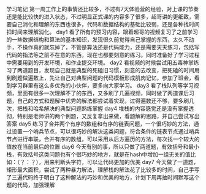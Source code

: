 学习笔记
第一周工作上的事情还比较多，不过有7天体验营的经验，对上课的节奏还是能比较快的进入状态，不过明显正式课的内容多了很多，超哥讲的更细致，需要自己消化和理解的东西也很多，代码和数据结构的基础比较弱，还是各种找时间扣时间来理解消化。
day1
看了所有的预习内容，跟着超哥的视频复习了之前学习的一些数据结构和算法的基本知识，发现很久前觉得自己掌握的东西，太久不动手，不操作真的就忘掉了，不管是算法还是代码能力，还是需要天天练习，包括写代码的指法等之前不在意的东西，现在也都要刻意的练习。同时准备好了学习过程中需要用到的开发环境，和作业提交环境。
day2
看视频的时候尝试用五毒神掌练习了两道题目，发现自己就是典型的死磕旧习惯，刻意的去改变，把死磕的时间用到刷题做遍数上，先让自己对典型问题的代码模板形成肌肉记忆，参加了班会，看到学习群里有这么多优秀的小伙伴，要多向大家学习。
day3
看了栈队列等学习视频，里面有很多一次理解不了的东西，又多刷了几遍视频，同时做了两道课后习题，自己的方式和题解中优秀的解法都尝试着实现，过得遍数还不够，要多刷几次，把栈和哈希解决的典型问题熟练掌握
day4 
堆栈的内容感觉还是没有掌握透彻，特别是老师讲的两个例题，又反复拿出来做，看题解的思路，并自己尝试写出答案
day5
练习了合并两个有序的数组和有序的链表问题，一个很巧妙的方法，通过设置一个哨兵节点，可以很巧妙的解决这类问题，符合条件的链表节点通过哨兵节点进行串联，合并有序的数组，可以采用从后方遍历的方法，每次找一个较大的值放在当前最后的位置
day6 
今天有别的事，所以只做了两道题，有效括号和最小栈，有效括号这类问题也有个很巧妙的地方，就是在hash中增加一组无关的值比如：（？：？），用来判断头字符，可以让代码更加的优美
day7
今天做了一道题，矩形最大面积，尝试了两种暴力解法，理解栈的解法花了比较多的时间，自己手写了三遍代码终于明白了这种解法的巧妙和优美的地方，计划下周再抽时间默写这个题的代码，加强理解
